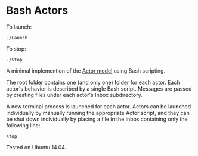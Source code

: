 Bash Actors
===========

To launch:
```
./Launch
```

To stop:
```
./Stop
```

A minimal implemention of the [Actor model](https://en.wikipedia.org/wiki/Actor_model) using Bash scripting. 

The root folder contains one (and only one) folder for each actor. Each actor's behavior is described by a single Bash script. Messages are passed by creating files under each actor's Inbox subdirectory. 

A new terminal process is launched for each actor. Actors can be launched individually by manually running the appropriate Actor script, and they can be shut down individually by placing a file in the Inbox containing only the following line:
```
stop
```

Tested on Ubuntu 14.04. 
